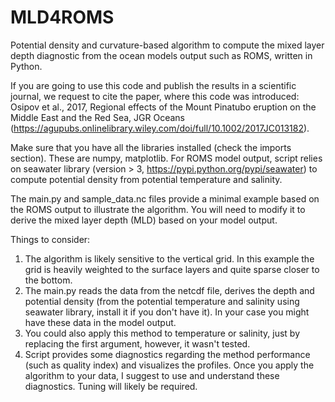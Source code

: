 # MLD4ROMS
Potential density and curvature-based algorithm to compute the mixed layer depth diagnostic from the ocean models output such as ROMS, written in Python.

If you are going to use this code and publish the results in a scientific journal, we request to cite the paper, where this code was introduced: Osipov et al., 2017, Regional effects of the Mount Pinatubo eruption on the Middle East and the Red Sea, JGR Oceans (https://agupubs.onlinelibrary.wiley.com/doi/full/10.1002/2017JC013182).


Make sure that you have all the libraries installed (check the imports section). These are numpy, matplotlib. For ROMS model output, script relies on seawater library (version > 3, https://pypi.python.org/pypi/seawater) to compute potential density from potential temperature and salinity.

The main.py and sample_data.nc files provide a minimal example based on the ROMS output to illustrate the algorithm. You will need to modify it to derive the mixed layer depth (MLD) based on your model output.

Things to consider:
1. The algorithm is likely sensitive to the vertical grid. In this example the grid is heavily weighted to the surface layers and quite sparse closer to the bottom.
2. The main.py reads the data from the netcdf file, derives the depth and potential density (from the potential temperature and salinity using seawater library, install it if you don't have it). In your case you might have these data in the model output.
3. You could also apply this method to temperature or salinity, just by replacing the first argument, however, it wasn't tested.
4. Script provides some diagnostics regarding the method performance (such as quality index) and visualizes the profiles. Once you apply the algorithm to your data, I suggest to use and understand these diagnostics. Tuning will likely be required.
